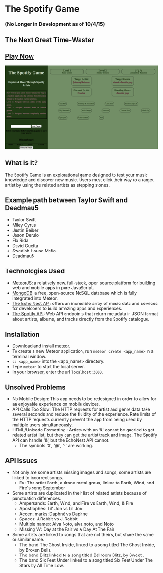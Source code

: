 # The Spotify Game
### (No Longer in Development as of 10/4/15)
## The Next Great Time-Waster

## [Play Now](http://google.com/)

![The Game](/screenshots/screenshot.png?raw=true)


## What Is It?
The Spotify Game is an explorational game designed to test your music knowledge and discover new music. Users must click their way to a target artist by using the related artists as stepping stones.

## Example path between Taylor Swift and Deadmau5
- Taylor Swift
- Miley Cyrus
- Justin Beiber
- Jason Derulo
- Flo Rida
- David Guetta
- Swedish House Mafia
- Deadmau5

## Technologies Used
- [MeteorJS](http://www.meteor.com/): a relatively new, full-stack, open source platform for building web and mobile apps in pure JavaScript.
- [MongoDB](http://www.mongodb.org/): a free, open-source NoSQL database which is fully integrated into Meteor.
- [The Echo Nest API](http://developer.echonest.com/): offers an incredible array of music data and services for developers to build amazing apps and experiences.
- [The Spotify API](http://developer.spotify.com/web-api/): Web API endpoints that return metadata in JSON format about artists, albums, and tracks directly from the Spotify catalogue.


## Installation
- Download and install [meteor](https://www.meteor.com/).
- To create a new Meteor application, run `meteor create <app_name>` in a terminal window.
- `cd <app_name>` into the <app_name> directory.
- Type `meteor` to start the local server.
- In your browser, enter the url `localhost:3000`.


## Unsolved Problems
- No Mobile Design: This app needs to be redesigned in order to allow for an enjoyable experience on mobile devices.
- API Calls Too Slow: The HTTP requests for artist and genre data take several seconds and reduce the fluidity of the experience. Rate limits of the HTTP requests currently prevent the app from being used by multiple users simultaneously.
- HTML/Unicode Formatting : Artists with an '&' cannot be queried to get related artist list, but they can get the artist track and image. The Spotify API can handle '&', but the EchoNest API cannot.
  - The symbols '$', '@', '-' are working.

## API Issues
- Not only are some artists missing images and songs, some artists are linked to incorrect songs.
  - Ex: The artist Earth, a drone metal group, linked to Earth, Wind, and Fire's song September.
- Some artists are duplicated in their list of related artists because of punctuation differences.
  - Ampersands: Earth, Wind, and Fire vs Earth, Wind, & Fire
  - Apostrophes: Lil' Jon vs Lil Jon
  - Accent marks: Daphné vs Daphne
  - Spaces: J.Rabbit vs J. Rabbit
  - Multiple names: Alva Noto, alva.noto, and Noto
  - Missing 'A': Day at the Fair vs A Day At The Fair
- Some artists are linked to songs that are not theirs, but share the same or similar name.
  - The band The Ghost Inside, linked to a song titled The Ghost Inside, by Broken Bells.
  - The band Blitz linked to a song titled Ballroom Blitz, by Sweet .
  - The band Six Feet Under linked to a song titled Six Feet Under The Stars by All Time Low.
